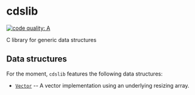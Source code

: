 # cdslib

[![code quality: A](https://img.shields.io/badge/code%20quality-A-brightgreen.svg)](https://www.codacy.com/app/alexandra-zaharia/cdslib)

C library for generic data structures

## Data structures 

For the moment, `cdslib` features the following data structures:
* [`Vector`](https://github.com/alexandra-zaharia/cdslib/tree/master/Vector) -- A vector implementation using an underlying resizing array.
